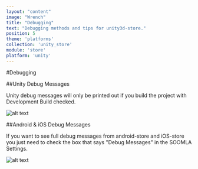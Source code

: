 ```yaml
---
layout: "content"
image: "Wrench"
title: "Debugging"
text: "Debugging methods and tips for unity3d-store."
position: 5
theme: 'platforms'
collection: 'unity_store'
module: 'store'
platform: 'unity'
---
```


#Debugging

##Unity Debug Messages

Unity debug messages will only be printed out if you build the project with Development Build checked.

![alt text](/img/tutorial_img/unity_debugging/devBuild.png "Developer build")

##Android & iOS Debug Messages

If you want to see full debug messages from android-store and iOS-store you just need to check the box that says "Debug Messages" in the SOOMLA Settings.

![alt text](/img/tutorial_img/unity_debugging/debugMsgs.png "Debug messages")
